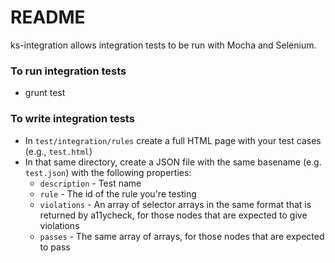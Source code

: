 # README #

ks-integration allows integration tests to be run with Mocha and Selenium.

### To run integration tests ###

* grunt test

### To write integration tests ###

* In `test/integration/rules` create a full HTML page with your test cases (e.g., `test.html`)
* In that same directory, create a JSON file with the same basename (e.g. `test.json`) with the following properties:
    * `description` - Test name
    * `rule` - The id of the rule you're testing
    * `violations` - An array of selector arrays in the same format that is returned by a11ycheck, for those nodes that are expected to give violations
    * `passes` - The same array of arrays, for those nodes that are expected to pass